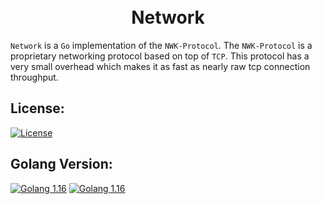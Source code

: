 <div align="center">
    <h1>
        <br>
            Network
        <br>
    </h1>
</div>

`Network` is a `Go` implementation of the `NWK-Protocol`. The `NWK-Protocol` is a proprietary networking protocol based on top of `TCP`.
This protocol has a very small overhead which makes it as fast as nearly raw tcp connection throughput. 

## License:
[![License](https://img.shields.io/badge/license-GPLv3-blue.svg?longCache=true&style=flat)](https://github.com/Vinz1911/network/blob/main/LICENSE)

## Golang Version:
[![Golang 1.16](https://img.shields.io/badge/Golang-1.16-00ADD8.svg?logo=go&style=flat)](https://golang.org) [![Golang 1.16](https://img.shields.io/badge/Modules-Support-00ADD8.svg?logo=go&style=flat)](https://golang.org)
